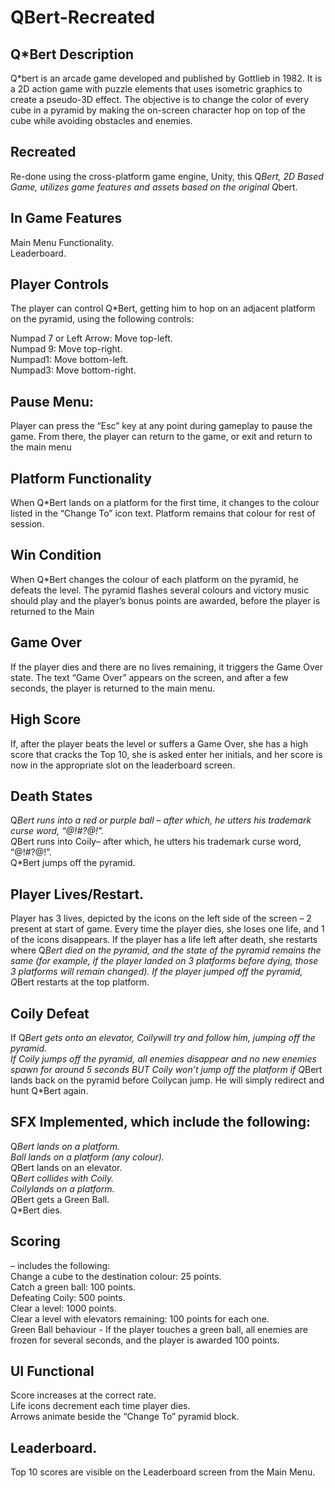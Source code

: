 # QBert-Recreated

## Q*Bert Description
Q*bert is an arcade game developed and published by Gottlieb in 1982. It is a 2D action game with puzzle elements that uses isometric graphics to create a pseudo-3D effect. The objective is to change the color of every cube in a pyramid by making the on-screen character hop on top of the cube while avoiding obstacles and enemies.

## Recreated
Re-done using the cross-platform game engine, Unity, this Q*Bert, 2D Based Game, utilizes game features and assets based on the original Q*bert.

## In Game Features
Main Menu Functionality.<br />
Leaderboard.

## Player Controls

The player can control Q*Bert, getting him to hop on an adjacent platform on the pyramid, using the 
following controls: 

Numpad 7 or Left Arrow: Move top-left.<br />
Numpad 9: Move top-right.<br />
Numpad1: Move bottom-left.<br />
Numpad3: Move bottom-right.<br />

## Pause Menu:
Player can press the “Esc” key at any point during gameplay to pause the game. From there, the player can return to the game, or exit and return to the main menu

## Platform Functionality
When Q*Bert lands on a platform for the first time, it changes to the colour listed in the “Change To” icon text. Platform remains that colour for rest of session.

## Win Condition
When Q*Bert changes the colour of each platform on the pyramid, he defeats the level. The pyramid flashes several colours and victory music should play and the player’s bonus points are awarded, before the player is returned to the Main 


## Game Over
If the player dies and there are no lives remaining, it triggers the Game Over state. The text “Game Over” appears on the screen, and after a few seconds, the player is returned to the main menu.

## High Score
If, after the player beats the level or suffers a Game Over, she has a high score that cracks the Top 10, she is asked enter her initials, and her score is now in the appropriate slot on the leaderboard screen.

## Death States 
Q*Bert runs into a red or purple ball – after which, he utters his trademark curse word, “@!#?@!”.<br />
Q*Bert runs into Coily– after which, he utters his trademark curse word, “@!#?@!”.<br />
Q*Bert jumps off the pyramid.

## Player Lives/Restart.
Player has 3 lives, depicted by the icons on the left side of the screen – 2 present at start of game. Every time the player dies, she loses one life, and 1 of the icons disappears. If the player has a life left after death, she restarts where Q*Bert died on the pyramid, and the state of the pyramid remains the same (for example, if the player landed on 3 platforms before dying, those 3 platforms will remain changed). If the player jumped off the pyramid, Q*Bert restarts at the top platform.

## Coily Defeat
If Q*Bert gets onto an elevator, Coilywill try and follow him, jumping off the pyramid. <br />
If Coily jumps off the pyramid, all enemies disappear and no new enemies spawn for around 5 seconds BUT Coily won’t jump off the platform if Q*Bert lands back on the pyramid before Coilycan jump. He will simply redirect and hunt Q*Bert again.

## SFX Implemented, which include the following:
Q*Bert lands on a platform.<br />
Ball lands on a platform (any colour).<br />
Q*Bert lands on an elevator.<br />
Q*Bert collides with Coily.<br />
Coilylands on a platform.<br />
Q*Bert gets a Green Ball.<br />
Q*Bert dies.

## Scoring 
– includes the following:<br />
Change a cube to the destination colour: 25 points.<br />
Catch a green ball: 100 points.<br />
Defeating Coily: 500 points.<br />
Clear a level: 1000 points.<br />
Clear a level with elevators remaining: 100 points for each one.<br />
Green Ball behaviour - If the player touches a green ball, all enemies are frozen for several seconds, and the player is awarded 100 points.

## UI Functional
Score increases at the correct rate.<br />
Life icons decrement each time player dies.<br />
Arrows animate beside the “Change To” pyramid block.<br />

## Leaderboard.
Top 10 scores are visible on the Leaderboard screen from the Main Menu.


